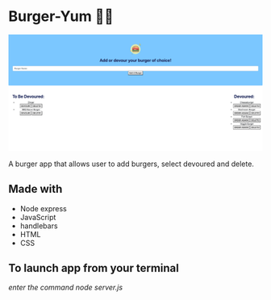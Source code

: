 # Burger-Yum 🍔😋

![burger-yum](public/assets/img/burger-yum.png)

A burger app that allows user to add burgers, select devoured and delete.

## Made with
- Node express
- JavaScript
- handlebars
- HTML
- CSS

## To launch app from your terminal
_enter the command node server.js_

